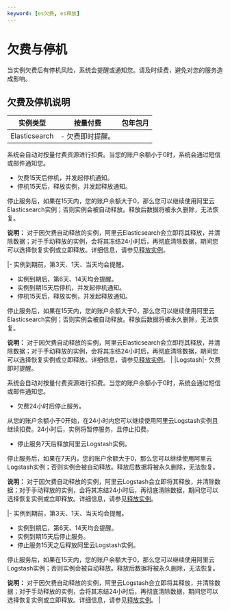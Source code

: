 ```yaml
---
keyword: [es欠费, es释放]
---
```


# 欠费与停机

当实例欠费后有停机风险，系统会提醒或通知您。请及时续费，避免对您的服务造成影响。

## 欠费及停机说明

|实例类型|按量付费|包年包月|
|----|----|----|
|Elasticsearch|-   欠费即时提醒。

系统会自动对按量付费资源进行扣费。当您的账户余额小于0时，系统会通过短信或邮件通知您。

-   欠费15天后停机，并发起停机通知。
-   停机15天后，释放实例，并发起释放通知。

停止服务后，如果在15天内，您的账户余额大于0，那么您可以继续使用阿里云Elasticsearch实例；否则实例会被自动释放。释放后数据将被永久删除，无法恢复。

**说明：** 对于因欠费自动释放的实例，阿里云Elasticsearch会立即将其释放，并清除数据；对于手动释放的实例，会将其冻结24小时后，再彻底清除数据，期间您可以选择恢复实例或立即释放。详细信息，请参见[释放实例](/intl.zh-CN/Elasticsearch/管理实例/释放实例.md)。


|-   实例到期前，第3天、1天、当天均会提醒。
-   实例到期后，第6天、14天均会提醒。
-   实例到期15天后停机，并发起停机通知。
-   停机15天后，释放实例，并发起释放通知。

停止服务后，如果在15天内，您的账户余额大于0，那么您可以继续使用阿里云Elasticsearch实例；否则实例会被自动释放。释放后数据将被永久删除，无法恢复。

**说明：** 对于因欠费自动释放的实例，阿里云Elasticsearch会立即将其释放，并清除数据；对于手动释放的实例，会将其冻结24小时后，再彻底清除数据，期间您可以选择恢复实例或立即释放。详细信息，请参见[释放实例](/intl.zh-CN/Elasticsearch/管理实例/释放实例.md)。 |
|Logstash|-   欠费即时提醒。

系统会自动对按量付费资源进行扣费。当您的账户余额小于0时，系统会通过短信或邮件通知您。

-   欠费24小时后停止服务。

从您的账户余额小于0开始，在24小时内您可以继续使用阿里云Logstash实例且继续扣费。24小时后，实例将暂停服务，且停止扣费。

-   停止服务7天后释放阿里云Logstash实例。

停止服务后，如果在7天内，您的账户余额大于0，那么您可以继续使用阿里云Logstash实例；否则实例会被自动释放。释放后数据将被永久删除，无法恢复。

**说明：** 对于因欠费自动释放的实例，阿里云Logstash会立即将其释放，并清除数据；对于手动释放的实例，会将其冻结24小时后，再彻底清除数据，期间您可以选择恢复实例或立即释放。详细信息，请参见[释放实例](/intl.zh-CN/Elasticsearch/管理实例/释放实例.md)。


|-   实例到期前，第3天、1天、当天均会提醒。
-   实例到期后，第6天、14天均会提醒。
-   实例到期15天后停止服务。
-   停止服务15天之后释放阿里云Logstash实例。

停止服务后，如果在15天内，您的账户余额大于0，那么您可以继续使用阿里云Logstash实例；否则实例会被自动释放。释放后数据将被永久删除，无法恢复。

**说明：** 对于因欠费自动释放的实例，阿里云Logstash会立即将其释放，并清除数据；对于手动释放的实例，会将其冻结24小时后，再彻底清除数据，期间您可以选择恢复实例或立即释放。详细信息，请参见[释放实例](/intl.zh-CN/Elasticsearch/管理实例/释放实例.md)。 |

